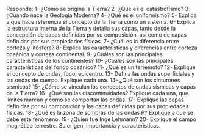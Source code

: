 Responde:
1- ¿Cómo se origina la Tierra?
2- ¿Qué es el catastrofismo?
3- ¿Cuándo nace la Geología Moderna?
4- ¿Qué es el uniformismo?
5- Explica a que hace referencia el concepto de la Tierra como un sistema.
6- Explica la estructura interna de la Tierra y detalla sus capas, tanto desde la
concepción de capas definidas por su composición, así como de capas definidas
por sus propiedades físicas.
7- ¿Cuál es la diferencia entre corteza y litósfera?
8- Explica las características y diferencias entre corteza oceánica y corteza
continental.
9- ¿Cuáles son las principales características de los continentes?
10- ¿Cuáles son las principales características del fondo oceánico?
11- ¿Qué es un terremoto?
12- Explique el concepto de ondas, foco, epicentro.
13- Defina las ondas superficiales y las ondas de cuerpo. Explique cada una.
14- ¿Qué son los cinturones sísmicos?
15- ¿Cómo se vinculan los conceptos de ondas sísmicas y capas de la Tierra?
16- ¿Qué son las discontinuidades? Explique cada una, que limites marcan y cómo
se comportan las ondas.
17- Explique las capas definidas por su composición y las capas definidas por sus
propiedades físicas.
18- ¿Qué es la zona de sombras de las ondas P? Explique a que se debe este
fenómeno.
19- ¿Quién fue Inge Lehmann?
20- Explique el campo magnético terrestre. Su origen, importancia y características.